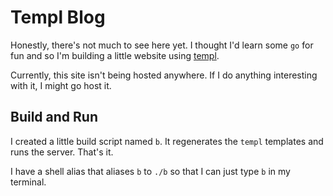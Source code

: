 # Templ Blog
Honestly, there's not much to see here yet. I thought I'd learn some `go` for
fun and so I'm building a little website using [templ](https://templ.guide/).

Currently, this site isn't being hosted anywhere. If I do anything interesting with it, I might go host it.

## Build and Run
I created a little build script named `b`. It regenerates the `templ` templates
and runs the server. That's it.

I have a shell alias that aliases `b` to `./b` so that I can just type `b` in
my terminal.
